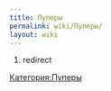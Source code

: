 ```yaml
---
title: Пуперы
permalink: wiki/Пуперы/
layout: wiki
---
```


1.  redirect

[Категория:Пуперы](Категория:Пуперы "wikilink")
